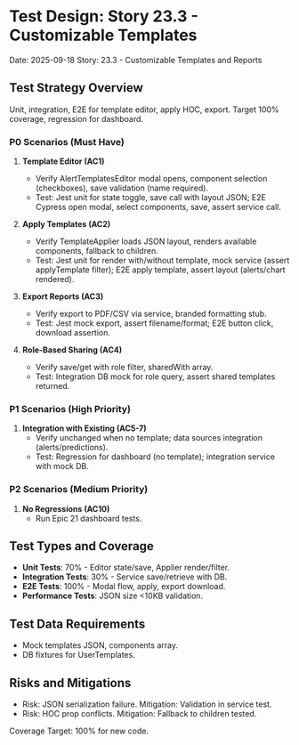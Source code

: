 # Test Design: Story 23.3 - Customizable Templates

Date: 2025-09-18
Story: 23.3 - Customizable Templates and Reports

## Test Strategy Overview

Unit, integration, E2E for template editor, apply HOC, export. Target 100% coverage, regression for dashboard.

### P0 Scenarios (Must Have)
1. **Template Editor (AC1)**
   - Verify AlertTemplatesEditor modal opens, component selection (checkboxes), save validation (name required).
   - Test: Jest unit for state toggle, save call with layout JSON; E2E Cypress open modal, select components, save, assert service call.

2. **Apply Templates (AC2)**
   - Verify TemplateApplier loads JSON layout, renders available components, fallback to children.
   - Test: Jest unit for render with/without template, mock service (assert applyTemplate filter); E2E apply template, assert layout (alerts/chart rendered).

3. **Export Reports (AC3)**
   - Verify export to PDF/CSV via service, branded formatting stub.
   - Test: Jest mock export, assert filename/format; E2E button click, download assertion.

4. **Role-Based Sharing (AC4)**
   - Verify save/get with role filter, sharedWith array.
   - Test: Integration DB mock for role query, assert shared templates returned.

### P1 Scenarios (High Priority)
1. **Integration with Existing (AC5-7)**
   - Verify unchanged when no template; data sources integration (alerts/predictions).
   - Test: Regression for dashboard (no template); integration service with mock DB.

### P2 Scenarios (Medium Priority)
1. **No Regressions (AC10)**
   - Run Epic 21 dashboard tests.

## Test Types and Coverage
- **Unit Tests**: 70% - Editor state/save, Applier render/filter.
- **Integration Tests**: 30% - Service save/retrieve with DB.
- **E2E Tests**: 100% - Modal flow, apply, export download.
- **Performance Tests**: JSON size <10KB validation.

## Test Data Requirements
- Mock templates JSON, components array.
- DB fixtures for UserTemplates.

## Risks and Mitigations
- Risk: JSON serialization failure. Mitigation: Validation in service test.
- Risk: HOC prop conflicts. Mitigation: Fallback to children tested.

Coverage Target: 100% for new code.
